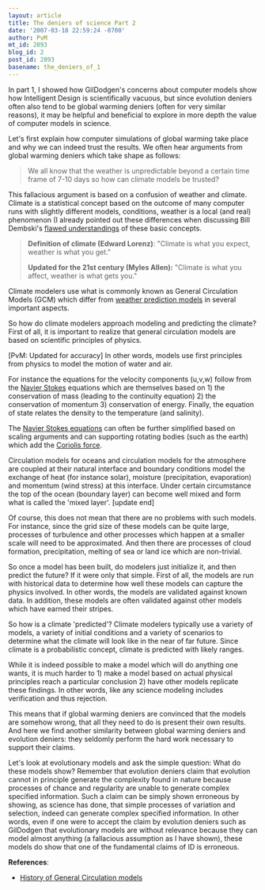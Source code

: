 ```yaml
---
layout: article
title: The deniers of science Part 2
date: '2007-03-18 22:59:24 -0700'
author: PvM
mt_id: 2893
blog_id: 2
post_id: 2893
basename: the_deniers_of_1
---
```

In part 1, I showed how GilDodgen's concerns about computer models show how Intelligent Design is scientifically vacuous, but since evolution deniers often also tend to be global warming deniers (often for very similar reasons), it may be helpful and beneficial to explore in more depth the value of computer models in science.

Let's first explain how computer simulations of global warming take place and why we can indeed trust the results. We often hear arguments from global warming deniers which take shape as follows: 

> We all know that the weather is unpredictable beyond a certain time frame of 7-10 days so how can climate models be trusted?

This fallacious argument is based on a confusion of weather and climate. Climate is a statistical concept based on the outcome of many computer runs with slightly different models, conditions, weather is a local (and real) phenomenon  (I already pointed out these differences when discussing Bill Dembski's [flawed understandings](http://www.pandasthumb.org/archives/2007/02/bill_and_his_st.html) of these basic concepts.

>    **Definition of climate (Edward Lorenz)**:
> "Climate is what you expect, weather is what you get."
> 
> **Updated for the 21st century (Myles Allen):**
> "Climate is what you affect, weather is what gets you."

Climate modelers use what is commonly known as General Circulation Models (GCM) which differ from [weather prediction models](http://www-das.uwyo.edu/~geerts/cwx/notes/chap12/nwp_gcm.html) in several important aspects. 

So how do climate modelers approach modeling and predicting the climate? First of all, it is important to realize that general circulation models are based on  scientific principles of physics.

\[PvM: Updated for accuracy\]
In other words, models use first principles from physics to model the motion of water and air.

For instance the equations for the velocity components (u,v,w) follow from the [Navier Stokes](http://en.wikipedia.org/wiki/Navier-Stokes_equations) equations which are themselves based on 1) the conservation of mass (leading to the continuity equation) 2) the conservation of momentum 3) conservation of energy.
Finally, the equation of state relates the density to the temperature (and salinity). 

The [Navier Stokes equations](http://www.grc.nasa.gov/WWW/K-12/airplane/nseqs.html) can often be further simplified based on scaling arguments and can supporting rotating bodies (such as the earth) which add the [Coriolis force](http://scienceworld.wolfram.com/physics/Navier-StokesEquationsRotational.html).

Circulation models for oceans and circulation models for the atmosphere are coupled at their natural interface and boundary conditions model the exchange of heat (for instance solar), moisture (precipitation, evaporation) and momentum (wind stress) at this interface. Under certain circumstance the top of the ocean (boundary layer) can become well mixed and form what is called the 'mixed layer'.
\[update end\]

Of course, this does not mean that there are no problems with such models. For instance, since the grid size of these models can be quite large, processes of turbulence and other processes which happen at a smaller scale will need to be approximated. And then there are processes of cloud formation, precipitation, melting of sea or land ice which are non-trivial.

So once a model has been built, do modelers just initialize it, and then predict the future? If it were only that simple. First of all, the models are run with historical data to determine how well these models can capture the physics involved. In other words, the models are validated against known data. In addition, these models are often validated against other models which have earned their stripes.

So how is a climate 'predicted'? Climate modelers typically use a variety of models, a variety of initial conditions and a variety of scenarios to determine what the climate will look like in the near of far future. Since climate is a probabilistic concept, climate is predicted with likely ranges.

While it is indeed possible to make a model which will do anything one wants, it is much harder to 1) make a model based on actual physical principles reach a particular conclusion 2) have other models replicate these findings. In other words, like any science modeling includes verification and thus rejection.

This means that if global warming deniers are convinced that the models are somehow wrong, that all they need to do is present their own results. And here we find another similarity between global warming deniers and evolution deniers: they seldomly perform the hard work necessary to support their claims.

Let's look at evolutionary models and ask the simple question: What do these models show? Remember that evolution deniers claim that evolution cannot in principle generate the complexity found in nature because processes of chance and regularity are unable to generate complex specified information.
Such a claim can be simply shown erroneous by showing, as science has done, that simple processes of variation and selection, indeed can generate complex specified information. In other words, even if one were to accept the claim by evolution deniers such as GilDodgen that evolutionary models are without relevance because they can model almost anything (a fallacious assumption as I have shown), these models do show that one of the fundamental claims of ID is erroneous.

**References**:


* [History of General Circulation models](http://www.aip.org/history/climate/GCM.htm)
